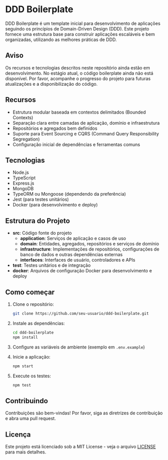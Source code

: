 # DDD Boilerplate

DDD Boilerplate é um template inicial para desenvolvimento de aplicações seguindo os princípios de Domain-Driven Design (DDD). Este projeto fornece uma estrutura base para construir aplicações escaláveis e bem organizadas, utilizando as melhores práticas de DDD.

## Aviso

Os recursos e tecnologias descritos neste repositório ainda estão em desenvolvimento. No estágio atual, o código boilerplate ainda não está disponível. Por favor, acompanhe o progresso do projeto para futuras atualizações e a disponibilização do código.

## Recursos

- Estrutura modular baseada em contextos delimitados (Bounded Contexts)
- Separação clara entre camadas de aplicação, domínio e infraestrutura
- Repositórios e agregados bem definidos
- Suporte para Event Sourcing e CQRS (Command Query Responsibility Segregation)
- Configuração inicial de dependências e ferramentas comuns

## Tecnologias

- Node.js
- TypeScript
- Express.js
- MongoDB
- TypeORM ou Mongoose (dependendo da preferência)
- Jest (para testes unitários)
- Docker (para desenvolvimento e deploy)

## Estrutura do Projeto

- **src**: Código fonte do projeto
  - **application**: Serviços de aplicação e casos de uso
  - **domain**: Entidades, agregados, repositórios e serviços de domínio
  - **infrastructure**: Implementações de repositórios, configurações de banco de dados e outras dependências externas
  - **interfaces**: Interfaces de usuário, controladores e APIs
- **test**: Testes unitários e de integração
- **docker**: Arquivos de configuração Docker para desenvolvimento e deploy

## Como começar

1. Clone o repositório:

    ```sh
    git clone https://github.com/seu-usuario/ddd-boilerplate.git
    ```

2. Instale as dependências:

    ```sh
    cd ddd-boilerplate
    npm install
    ```

3. Configure as variáveis de ambiente (exemplo em `.env.example`)

4. Inicie a aplicação:

    ```sh
    npm start
    ```

5. Execute os testes:

    ```sh
    npm test
    ```

## Contribuindo

Contribuições são bem-vindas! Por favor, siga as diretrizes de contribuição e abra uma pull request.

## Licença

Este projeto está licenciado sob a MIT License - veja o arquivo [LICENSE](LICENSE) para mais detalhes.

